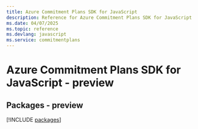 ```yaml
---
title: Azure Commitment Plans SDK for JavaScript
description: Reference for Azure Commitment Plans SDK for JavaScript
ms.date: 04/07/2025
ms.topic: reference
ms.devlang: javascript
ms.service: commitmentplans
---
```

# Azure Commitment Plans SDK for JavaScript - preview
## Packages - preview
[!INCLUDE [packages](commitment-plans-index.md)]